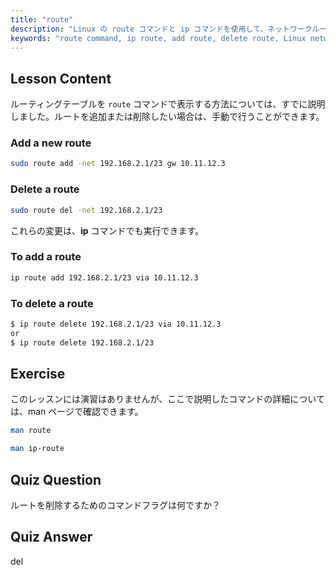 ```yaml
---
title: "route"
description: "Linux の route コマンドと ip コマンドを使用して、ネットワークルートを追加および削除する方法を学びます。初心者から中級者向けのルーティングテーブル管理を理解します。"
keywords: "route command, ip route, add route, delete route, Linux networking, routing table, Linux tutorial, beginner guide"
---
```


## Lesson Content

ルーティングテーブルを `route` コマンドで表示する方法については、すでに説明しました。ルートを追加または削除したい場合は、手動で行うことができます。

### Add a new route

```bash
sudo route add -net 192.168.2.1/23 gw 10.11.12.3
```

### Delete a route

```bash
sudo route del -net 192.168.2.1/23
```

これらの変更は、**ip** コマンドでも実行できます。

### To add a route

```bash
ip route add 192.168.2.1/23 via 10.11.12.3
```

### To delete a route

```bash
$ ip route delete 192.168.2.1/23 via 10.11.12.3
or
$ ip route delete 192.168.2.1/23
```

## Exercise

このレッスンには演習はありませんが、ここで説明したコマンドの詳細については、man ページで確認できます。

```bash
man route
```

```bash
man ip-route
```

## Quiz Question

ルートを削除するためのコマンドフラグは何ですか？

## Quiz Answer

del
